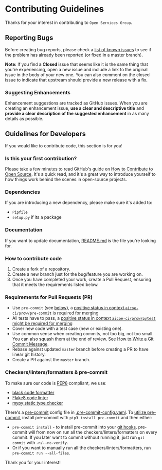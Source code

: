 # Contributing Guidelines

Thanks for your interest in contributing to `Open Services Group`.

## Reporting Bugs

Before creating bug reports, please check a [list of known issues](https://github.com/issues?q=is%3Aopen+is%3Aissue+archived%3Afalse+user%3Aopen-services-group+sort%3Acreated-asc) to see
if the problem has already been reported (or fixed in a master branch).

**Note:** If you find a **Closed** issue that seems like it is the same thing that you're experiencing, open a new issue and include a link to the original issue in the body of your new one.
You can also comment on the closed issue to indicate that upstream should provide a new release with a fix.

### Suggesting Enhancements

Enhancement suggestions are tracked as GitHub issues.
When you are creating an enhancement issue, **use a clear and descriptive title** and **provide a clear description of the suggested enhancement** in as many details as possible.

## Guidelines for Developers

If you would like to contribute code, this section is for you!

### Is this your first contribution?

Please take a few minutes to read GitHub's guide on [How to Contribute to Open Source](https://opensource.guide/how-to-contribute/).
It's a quick read, and it's a great way to introduce yourself to how things work behind the scenes in open-source projects.

### Dependencies

If you are introducing a new dependency, please make sure it's added to:

- `Pipfile`
- `setup.py` if its a package

### Documentation

If you want to update documentation, [README.md](README.md) is the file you're looking for.

### How to contribute code

1. Create a fork of a repository.
2. Create a new branch just for the bug/feature you are working on.
3. Once you have completed your work, create a Pull Request, ensuring that it meets the requirements listed below.

### Requirements for Pull Requests (PR)

- Use `pre-commit` (see [below](#checkerslintersformatters--pre-commit)), a [positive status in context `aicoe-ci/prow/pre-commit` is required for merging](https://github.com/thoth-station/thoth-application/blob/master/prow/overlays/cnv-prod/config.yaml#L79-L84)
- All tests have to pass, a [positive status in context `aicoe-ci/prow/pytest` might be required for merging](https://github.com/thoth-station/thoth-application/blob/master/prow/overlays/cnv-prod/config.yaml#L258-L302)
- Cover new code with a test case (new or existing one).
- Use common sense when creating commits, not too big, not too small. You can also squash them at the end of review. See [How to Write a Git Commit Message](https://chris.beams.io/posts/git-commit/).
- Rebase against updated `master` branch before creating a PR to have linear git history.
- Create a PR against the `master` branch.

### Checkers/linters/formatters & pre-commit

To make sure our code is [PEP8](https://www.python.org/dev/peps/pep-0008/) compliant, we use:

- [black code formatter](https://github.com/psf/black)
- [Flake8 code linter](http://flake8.pycqa.org)
- [mypy static type checker](http://mypy-lang.org)

There's a [pre-commit](https://pre-commit.com) config file in [.pre-commit-config.yaml](.pre-commit-config.yaml).
To [utilize pre-commit](https://pre-commit.com/#usage), install pre-commit with `pip3 install pre-commit` and then either:

- `pre-commit install` - to install pre-commit into your [git hooks](https://githooks.com). pre-commit will from now on run all the checkers/linters/formatters on every commit. If you later want to commit without running it, just run `git commit` with `-n/--no-verify`.
- Or if you want to manually run all the checkers/linters/formatters, run `pre-commit run --all-files`.

Thank you for your interest!
